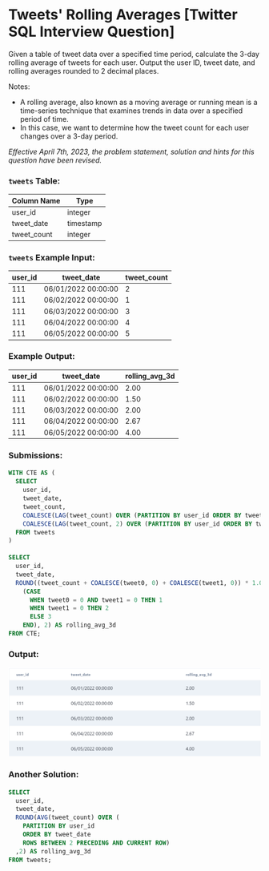 # Tweets' Rolling Averages [Twitter SQL Interview Question]

Given a table of tweet data over a specified time period, calculate the 3-day rolling average of tweets for each user. Output the user ID, tweet date, and rolling averages rounded to 2 decimal places.

Notes:

- A rolling average, also known as a moving average or running mean is a time-series technique that examines trends in data over a specified period of time.
- In this case, we want to determine how the tweet count for each user changes over a 3-day period.

*Effective April 7th, 2023, the problem statement, solution and hints for this question have been revised.*

### **`tweets` Table:**

| Column Name | Type |
| --- | --- |
| user_id | integer |
| tweet_date | timestamp |
| tweet_count | integer |

### **`tweets` Example Input:**

| user_id | tweet_date | tweet_count |
| --- | --- | --- |
| 111 | 06/01/2022 00:00:00 | 2 |
| 111 | 06/02/2022 00:00:00 | 1 |
| 111 | 06/03/2022 00:00:00 | 3 |
| 111 | 06/04/2022 00:00:00 | 4 |
| 111 | 06/05/2022 00:00:00 | 5 |

### **Example Output:**

| user_id | tweet_date | rolling_avg_3d |
| --- | --- | --- |
| 111 | 06/01/2022 00:00:00 | 2.00 |
| 111 | 06/02/2022 00:00:00 | 1.50 |
| 111 | 06/03/2022 00:00:00 | 2.00 |
| 111 | 06/04/2022 00:00:00 | 2.67 |
| 111 | 06/05/2022 00:00:00 | 4.00 |

### **Submissions:**

```sql
WITH CTE AS (
  SELECT
    user_id,
    tweet_date,
    tweet_count,
    COALESCE(LAG(tweet_count) OVER (PARTITION BY user_id ORDER BY tweet_date), 0) AS tweet0,
    COALESCE(LAG(tweet_count, 2) OVER (PARTITION BY user_id ORDER BY tweet_date), 0) AS tweet1
  FROM tweets
)

SELECT
  user_id,
  tweet_date,
  ROUND((tweet_count + COALESCE(tweet0, 0) + COALESCE(tweet1, 0)) * 1.0 / 
    (CASE 
      WHEN tweet0 = 0 AND tweet1 = 0 THEN 1 
      WHEN tweet1 = 0 THEN 2 
      ELSE 3 
    END), 2) AS rolling_avg_3d
FROM CTE;
```

### **Output:**

![Result](https://github.com/lizasizas/SQL-Learning-Journey/blob/main/04%20Practice/01%20DataLemur/Tweets'%20Rolling%20Averages/Screenshot%202024-08-06%20161540.png
)

### **Another Solution:**

```sql
SELECT    
  user_id,    
  tweet_date,   
  ROUND(AVG(tweet_count) OVER (
    PARTITION BY user_id     
    ORDER BY tweet_date     
    ROWS BETWEEN 2 PRECEDING AND CURRENT ROW)
  ,2) AS rolling_avg_3d
FROM tweets;
```
